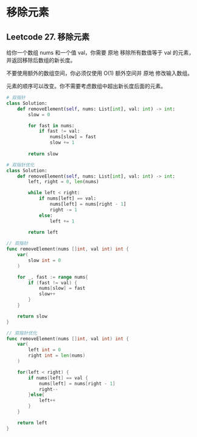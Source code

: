 # 移除元素


## Leetcode 27. 移除元素
给你一个数组 nums 和一个值 val，你需要 原地 移除所有数值等于 val 的元素，并返回移除后数组的新长度。

不要使用额外的数组空间，你必须仅使用 O(1) 额外空间并 原地 修改输入数组。

元素的顺序可以改变。你不需要考虑数组中超出新长度后面的元素。

<!--more-->

```python
# 双指针
class Solution:
    def removeElement(self, nums: List[int], val: int) -> int:
        slow = 0

        for fast in nums:
            if fast != val:
                nums[slow] = fast
                slow += 1
        
        return slow

# 双指针优化
class Solution:
    def removeElement(self, nums: List[int], val: int) -> int:
        left, right = 0, len(nums)

        while left < right:
            if nums[left] == val:
                nums[left] = nums[right - 1]
                right -= 1
            else:
                left += 1
        
        return left

```

```go
// 双指针
func removeElement(nums []int, val int) int {
    var(
        slow int = 0
    )

    for _, fast := range nums{
        if (fast != val) {
            nums[slow] = fast
            slow++
        } 
    }

    return slow
}

// 双指针优化
func removeElement(nums []int, val int) int {
    var(
        left int = 0
        right int = len(nums)   
    )

    for(left < right) {
        if nums[left] == val {
            nums[left] = nums[right - 1]
            right--
        }else{
            left++
        }
    }

    return left
}


```

